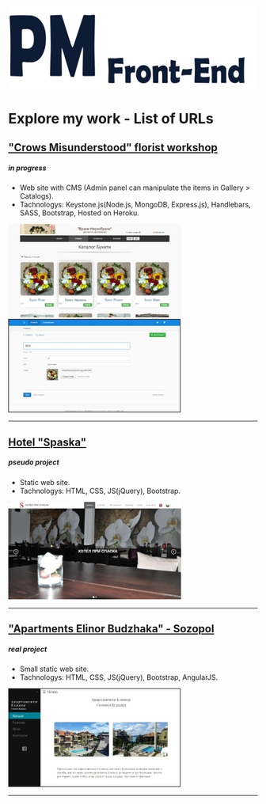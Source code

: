 
![PM Front-End](https://github.com/petyoMitkov/Explore_my_work-List_of_URLs/blob/master/img/PMLogo/NewLogoPM.svg "")


# Explore my work - List of URLs

## ["Crows Misunderstood" florist workshop](https://vrani-nerazbrani.herokuapp.com/) 
##### in progress
- Web site with CMS (Admin panel can manipulate the items in Gallery > Catalogs).
- Tachnologys: Keystone.js(Node.js, MongoDB, Express.js), Handlebars, SASS, Bootstrap, Hosted on Heroku.

!["Crows Misunderstood" Image](https://github.com/petyoMitkov/Explore_my_work-List_of_URLs/blob/master/img/Vrani-nerazbrani.jpg "")!["Crows Misunderstood" Admin Image](https://github.com/petyoMitkov/Explore_my_work-List_of_URLs/blob/master/img/Vrani-admin.jpg "")



---

## [Hotel "Spaska"](https://petyomitkov.github.io/hotel-pri-spaska-selobania/)
##### pseudo project
- Static web site.
- Tachnologys: HTML, CSS, JS(jQuery), Bootstrap.

![Hotel "Spaska" Image](https://github.com/petyoMitkov/Explore_my_work-List_of_URLs/blob/master/img/Spaska.jpg "")


---

## ["Apartments Elinor Budzhaka" - Sozopol](http://elinor-sozopol.com/)
##### real project
- Small static web site.
- Tachnologys: HTML, CSS, JS(jQuery), Bootstrap, AngularJS.

!["Apartments Elinor Budzhaka" Image](https://github.com/petyoMitkov/Explore_my_work-List_of_URLs/blob/master/img/Elinor.jpg "")

---



